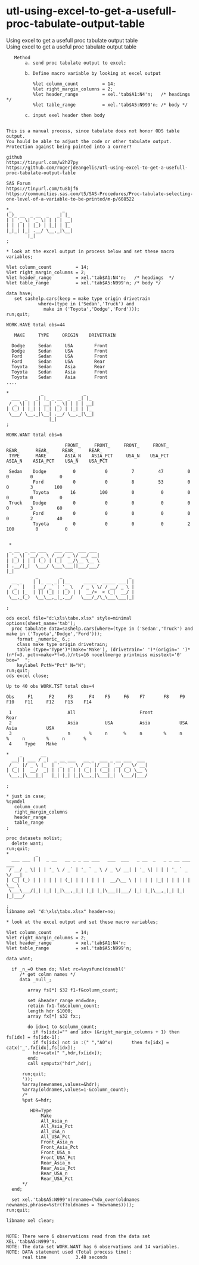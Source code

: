 # utl-using-excel-to-get-a-usefull-proc-tabulate-output-table
Using excel to get a usefull proc tabulate output table  
    Using excel to get a useful proc tabulate output table                                                                                                
                                                                                                                                                          
       Method                                                                                                                                             
           a. send proc tabulate output to excel;                                                                                                         
                                                                                                                                                          
           b. Define macro variable by looking at excel output                                                                                            
                                                                                                                                                          
              %let column_count         = 14;                                                                                                             
              %let right_margin_columns = 2;                                                                                                              
              %let header_range         = xel.'tab$A1:N4'n;   /* headings  */                                                                             
              %let table_range          = xel.'tab$A5:N999'n; /* body */                                                                                  
                                                                                                                                                          
           c. input exel header then body                                                                                                                 
                                                                                                                                                          
                                                                                                                                                          
    This is a manual process, since tabulate does not honor ODS table output.                                                                             
    You hould be able to adjust the code or other tabulate output.                                                                                        
    Protection against being painted into a corner?                                                                                                       
                                                                                                                                                          
    github                                                                                                                                                
    https://tinyurl.com/w2h27py                                                                                                                           
    https://github.com/rogerjdeangelis/utl-using-excel-to-get-a-usefull-proc-tabulate-output-table                                                        
                                                                                                                                                          
    SAS Forum                                                                                                                                             
    https://tinyurl.com/tu8bjf6                                                                                                                           
    https://communities.sas.com/t5/SAS-Procedures/Proc-tabulate-selecting-one-level-of-a-variable-to-be-printed/m-p/608522                                
                                                                                                                                                          
    *_                   _                                                                                                                                
    (_)_ __  _ __  _   _| |_                                                                                                                              
    | | '_ \| '_ \| | | | __|                                                                                                                             
    | | | | | |_) | |_| | |_                                                                                                                              
    |_|_| |_| .__/ \__,_|\__|                                                                                                                             
            |_|                                                                                                                                           
    ;                                                                                                                                                     
                                                                                                                                                          
    * look at the excel output in process below and set these macro variables;                                                                            
                                                                                                                                                          
    %let column_count         = 14;                                                                                                                       
    %let right_margin_columns = 2;                                                                                                                        
    %let header_range         = xel.'tab$A1:N4'n;   /* headings  */                                                                                       
    %let table_range          = xel.'tab$A5:N999'n; /* body */                                                                                            
                                                                                                                                                          
    data have;                                                                                                                                            
       set sashelp.cars(keep = make type origin drivetrain                                                                                                
                where=(type in ('Sedan','Truck') and                                                                                                      
                  make in ('Toyota','Dodge','Ford')));                                                                                                    
    run;quit;                                                                                                                                             
                                                                                                                                                          
    WORK.HAVE total obs=44                                                                                                                                
                                                                                                                                                          
       MAKE     TYPE     ORIGIN    DRIVETRAIN                                                                                                             
                                                                                                                                                          
      Dodge     Sedan     USA        Front                                                                                                                
      Dodge     Sedan     USA        Front                                                                                                                
      Ford      Sedan     USA        Front                                                                                                                
      Ford      Sedan     USA        Rear                                                                                                                 
      Toyota    Sedan     Asia       Rear                                                                                                                 
      Toyota    Sedan     Asia       Front                                                                                                                
      Toyota    Sedan     Asia       Front                                                                                                                
    ....                                                                                                                                                  
                                                                                                                                                          
    *            _               _                                                                                                                        
      ___  _   _| |_ _ __  _   _| |_                                                                                                                      
     / _ \| | | | __| '_ \| | | | __|                                                                                                                     
    | (_) | |_| | |_| |_) | |_| | |_                                                                                                                      
     \___/ \__,_|\__| .__/ \__,_|\__|                                                                                                                     
                    |_|                                                                                                                                   
    ;                                                                                                                                                     
                                                                                                                                                          
    WORK.WANT total obs=6                                                                                                                                 
                                                                                                                                                          
                          FRONT_     FRONT_     FRONT_     FRONT_     REAR_      REAR_     REAR_     REAR_                                                
     TYPE      MAKE       ASIA_N    ASIA_PCT     USA_N    USA_PCT    ASIA_N    ASIA_PCT    USA_N    USA_PCT                                               
                                                                                                                                                          
     Sedan    Dodge          0           0         7         47         0           0        0          0                                                 
              Ford           0           0         8         53         0           0        3        100                                                 
              Toyota        16         100         0          0         0           0        0          0                                                 
     Truck    Dodge          0           0         0          0         0           0        3         60                                                 
              Ford           0           0         0          0         0           0        2         40                                                 
              Toyota         0           0         0          0         2         100        0          0                                                 
                                                                                                                                                          
                                                                                                                                                          
     *                                                                                                                                                    
     _ __  _ __ ___   ___ ___  ___ ___                                                                                                                    
    | '_ \| '__/ _ \ / __/ _ \/ __/ __|                                                                                                                   
    | |_) | | | (_) | (_|  __/\__ \__ \                                                                                                                   
    | .__/|_|  \___/ \___\___||___/___/                                                                                                                   
    |_|                                                                                                                                                   
               _        _                         _                                                                                                       
      __ _    | |_ __ _| |__     _____  _____ ___| |                                                                                                      
     / _` |   | __/ _` | '_ \   / _ \ \/ / __/ _ \ |                                                                                                      
    | (_| |_  | || (_| | |_) | |  __/>  < (_|  __/ |                                                                                                      
     \__,_(_)  \__\__,_|_.__/   \___/_/\_\___\___|_|                                                                                                      
                                                                                                                                                          
    ;                                                                                                                                                     
                                                                                                                                                          
    ods excel file="d:\xls\tabx.xlsx" style=minimal options(sheet_name='tab');                                                                            
      proc tabulate data=sashelp.cars(where=(type in ('Sedan','Truck') and make in ('Toyota','Dodge','Ford')));                                           
        format _numeric_ 6.;                                                                                                                              
        class make type origin drivetrain;                                                                                                                
        table (type='Type')*(make='Make'), (drivetrain=' ')*(origin=' ')*(n*f=3. pctn<make>*f=6.)/rts=16 nocellmerge printmiss misstext='0' box="  ";     
        keylabel PctN="Pct" N="N";                                                                                                                        
    run;quit;                                                                                                                                             
    ods excel close;                                                                                                                                      
                                                                                                                                                          
    Up to 40 obs WORK.TST total obs=4                                                                                                                     
                                                                                                                                                          
    Obs     F1      F2     F3      F4    F5     F6    F7       F8    F9     F10    F11     F12    F13    F14                                              
                                                                                                                                                          
     1                     All                        Front                        Rear                                                                   
     2                     Asia          USA          Asia           USA           Asia           USA                                                     
     3                     n       %     n      %     n        %     n       %     n        %     n       %                                               
     4     Type    Make                                                                                                                                   
                                                                                                                                                          
    *    _       __                                                                                                                                       
      __| | ___ / _|  _ __ ___   __ _  ___ _ __ ___  ___                                                                                                  
     / _` |/ _ \ |_  | '_ ` _ \ / _` |/ __| '__/ _ \/ __|                                                                                                 
    | (_| |  __/  _| | | | | | | (_| | (__| | | (_) \__ \                                                                                                 
     \__,_|\___|_|   |_| |_| |_|\__,_|\___|_|  \___/|___/                                                                                                 
                                                                                                                                                          
    ;                                                                                                                                                     
                                                                                                                                                          
    * just in case;                                                                                                                                       
    %symdel                                                                                                                                               
       column_count                                                                                                                                       
       right_margin_columns                                                                                                                               
       header_range                                                                                                                                       
       table_range                                                                                                                                        
    ;                                                                                                                                                     
                                                                                                                                                          
    proc datasets nolist;                                                                                                                                 
      delete want;                                                                                                                                        
    run;quit;                                                                                                                                             
    *          _                                                                                                                                          
      ___ ___ | |  _ __   __ _ _ __ ___   ___  ___   _ __  _   _ _ __ ___  ___                                                                            
     / __/ _ \| | | '_ \ / _` | '_ ` _ \ / _ \/ __| | '_ \| | | | '_ ` _ \/ __|                                                                           
    | (_| (_) | | | | | | (_| | | | | | |  __/\__ \ | | | | |_| | | | | | \__ \                                                                           
     \___\___/|_| |_| |_|\__,_|_| |_| |_|\___||___/ |_| |_|\__,_|_| |_| |_|___/                                                                           
                                                                                                                                                          
    ;                                                                                                                                                     
    libname xel "d:\xls\tabx.xlsx" header=no;                                                                                                             
                                                                                                                                                          
    * look at the excel output and set these macro variables;                                                                                             
                                                                                                                                                          
    %let column_count         = 14;                                                                                                                       
    %let right_margin_columns = 2;                                                                                                                        
    %let header_range         = xel.'tab$A1:N4'n;                                                                                                         
    %let table_range          = xel.'tab$A5:N999'n;                                                                                                       
                                                                                                                                                          
    data want;                                                                                                                                            
                                                                                                                                                          
      if _n_=0 then do; %let rc=%sysfunc(dosubl('                                                                                                         
         /* get colmn names */                                                                                                                            
         data _null_;                                                                                                                                     
                                                                                                                                                          
            array fs[*] $32 f1-f&column_count;                                                                                                            
                                                                                                                                                          
            set &header_range end=dne;                                                                                                                    
            retain fx1-fx&column_count;                                                                                                                   
            length hdr $1000;                                                                                                                             
            array fx[*] $32 fx:;                                                                                                                          
                                                                                                                                                          
            do idx=1 to &column_count;                                                                                                                    
              if fs[idx]="" and idx> (&right_margin_columns + 1) then fs[idx] = fs[idx-1];                                                                
              if fs[idx] not in :(" ","A0"x)       then fx[idx] = catx('_',fx[idx],fs[idx]);                                                              
              hdr=catx(" ",hdr,fx[idx]);                                                                                                                  
            end;                                                                                                                                          
            call symputx("hdr",hdr);                                                                                                                      
                                                                                                                                                          
          run;quit;                                                                                                                                       
          '));                                                                                                                                            
          %array(newnames,values=&hdr);                                                                                                                   
          %array(oldnames,values=1-&column_count);                                                                                                        
          /*                                                                                                                                              
          %put &=hdr;                                                                                                                                     
                                                                                                                                                          
             HDR=Type                                                                                                                                     
                 Make                                                                                                                                     
                 All_Asia_n                                                                                                                               
                 All_Asia_Pct                                                                                                                             
                 All_USA_n                                                                                                                                
                 All_USA_Pct                                                                                                                              
                 Front_Asia_n                                                                                                                             
                 Front_Asia_Pct                                                                                                                           
                 Front_USA_n                                                                                                                              
                 Front_USA_Pct                                                                                                                            
                 Rear_Asia_n                                                                                                                              
                 Rear_Asia_Pct                                                                                                                            
                 Rear_USA_n                                                                                                                               
                 Rear_USA_Pct                                                                                                                             
          */                                                                                                                                              
      end;                                                                                                                                                
                                                                                                                                                          
      set xel.'tab$A5:N999'n(rename=(%do_over(oldnames newnames,phrase=%str(f?oldnames = ?newnames))));                                                   
    run;quit;                                                                                                                                             
                                                                                                                                                          
    libname xel clear;                                                                                                                                    
                                                                                                                                                          
                                                                                                                                                          
    NOTE: There were 6 observations read from the data set XEL.'tab$A5:N999'n.                                                                            
    NOTE: The data set WORK.WANT has 6 observations and 14 variables.                                                                                     
    NOTE: DATA statement used (Total process time):                                                                                                       
          real time           3.48 seconds                                                                                                                
                                                                                                                                                          
